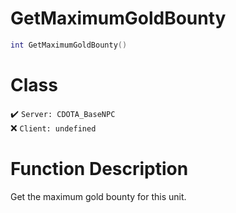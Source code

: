 # GetMaximumGoldBounty
```lua
int GetMaximumGoldBounty()
```
# Class
✔️ `Server: CDOTA_BaseNPC`  
❌ `Client: undefined`  

# Function Description
Get the maximum gold bounty for this unit.
